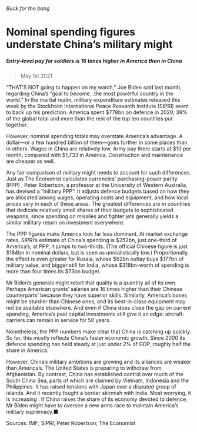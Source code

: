 ###### Buck for the bang
# Nominal spending figures understate China’s military might 
##### Entry-level pay for soldiers is 16 times higher in America than in China 
> May 1st 2021 


“THAT’S NOT going to happen on my watch,” Joe Biden said last month, regarding China’s “goal to become...the most powerful country in the world.” In the martial realm, military-expenditure estimates released this week by the Stockholm International Peace Research Institute (SIPRI) seem to back up his prediction. America spent $778bn on defence in 2020, 39% of the global total and more than the rest of the top ten countries put together.
However, nominal spending totals may overstate America’s advantage. A dollar—or a few hundred billion of them—goes further in some places than in others. Wages in China are relatively low. Army pay there starts at $10 per month, compared with $1,733 in America. Construction and maintenance are cheaper as well.

Any fair comparison of military might needs to account for such differences. Just as The Economist calculates currencies’ purchasing-power parity (PPP) , Peter Robertson, a professor at the University of Western Australia, has devised a “military PPP”. It adjusts defence budgets based on how they are allocated among wages, operating costs and equipment, and how local prices vary in each of these areas. The greatest differences are in countries that dedicate relatively small shares of their budgets to sophisticated weapons, since spending on missiles and fighter jets generally yields a similar military return on investment everywhere.
The PPP figures make America look far less dominant. At market exchange rates, SIPRI’s estimate of China’s spending is $252bn, just one-third of America’s; at PPP, it jumps to two-thirds. (The official Chinese figure is just $184bn in nominal dollars, but is seen as unrealistically low.) Proportionally, the effect is even greater for Russia, whose $62bn outlay buys $177bn of military value, and bigger still for India, whose $318bn-worth of spending is more than four times its $73bn budget.


Mr Biden’s generals might retort that quality is a quantity all of its own. Perhaps American grunts’ salaries are 16 times higher than their Chinese counterparts’ because they have superior skills. Similarly, America’s bases might be sturdier than Chinese ones, and its best-in-class equipment may not be available elsewhere. And even if China does close the gap on current spending, America’s past capital investments still give it an edge: aircraft-carriers can remain in service for 50 years.
Nonetheless, the PPP numbers make clear that China is catching up quickly. So far, this mostly reflects China’s faster economic growth. Since 2000 its defence spending has held steady at just under 2% of GDP, roughly half the share in America.
However, China’s military ambitions are growing and its alliances are weaker than America’s. The United States is preparing to withdraw from Afghanistan. By contrast, China has established control over much of the South China Sea, parts of which are claimed by Vietnam, Indonesia and the Philippines. It has raised tensions with Japan over a disputed group of islands. And it recently fought a border skirmish with India. Most worrying, it is increasing . If China raises the share of its economy devoted to defence, Mr Biden might have to oversee a new arms race to maintain America’s military supremacy.■
Sources: IMF; SIPRI; Peter Robertson; The Economist

